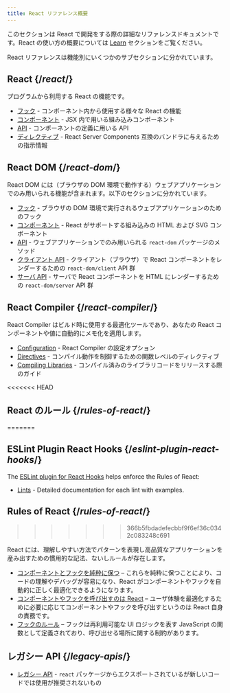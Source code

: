 ```yaml
---
title: React リファレンス概要
---
```


<Intro>

このセクションは React で開発をする際の詳細なリファレンスドキュメントです。React の使い方の概要については [Learn](/learn) セクションをご覧ください。

</Intro>

React リファレンスは機能別にいくつかのサブセクションに分かれています。

## React {/*react*/}

プログラムから利用する React の機能です。

* [フック](/reference/react/hooks) - コンポーネント内から使用する様々な React の機能
* [コンポーネント](/reference/react/components) - JSX 内で用いる組み込みコンポーネント
* [API](/reference/react/apis) - コンポーネントの定義に用いる API
* [ディレクティブ](/reference/rsc/directives) - React Server Components 互換のバンドラに与えるための指示情報

## React DOM {/*react-dom*/}

React DOM には（ブラウザの DOM 環境で動作する）ウェブアプリケーションでのみ用いられる機能が含まれます。以下のセクションに分かれています。

* [フック](/reference/react-dom/hooks) - ブラウザの DOM 環境で実行されるウェブアプリケーションのためのフック
* [コンポーネント](/reference/react-dom/components) - React がサポートする組み込みの HTML および SVG コンポーネント
* [API](/reference/react-dom) - ウェブアプリケーションでのみ用いられる `react-dom` パッケージのメソッド
* [クライアント API](/reference/react-dom/client) - クライアント（ブラウザ）で React コンポーネントをレンダーするための `react-dom/client` API 群
* [サーバ API](/reference/react-dom/server) - サーバで React コンポーネントを HTML にレンダーするための `react-dom/server` API 群

## React Compiler {/*react-compiler*/}

React Compiler はビルド時に使用する最適化ツールであり、あなたの React コンポーネントや値に自動的にメモ化を適用します。

* [Configuration](/reference/react-compiler/configuration) - React Compiler の設定オプション
* [Directives](/reference/react-compiler/directives) - コンパイル動作を制御するための関数レベルのディレクティブ
* [Compiling Libraries](/reference/react-compiler/compiling-libraries) - コンパイル済みのライブラリコードをリリースする際のガイド

<<<<<<< HEAD
## React のルール {/*rules-of-react*/}
=======
## ESLint Plugin React Hooks {/*eslint-plugin-react-hooks*/}

The [ESLint plugin for React Hooks](/reference/eslint-plugin-react-hooks) helps enforce the Rules of React:

* [Lints](/reference/eslint-plugin-react-hooks) - Detailed documentation for each lint with examples.

## Rules of React {/*rules-of-react*/}
>>>>>>> 366b5fbdadefecbbf9f6ef36c0342c083248c691

React には、理解しやすい方法でパターンを表現し高品質なアプリケーションを産み出すための慣用的な記法、ないしルールが存在します。

* [コンポーネントとフックを純粋に保つ](/reference/rules/components-and-hooks-must-be-pure) – これらを純粋に保つことにより、コードの理解やデバッグが容易になり、React がコンポーネントやフックを自動的に正しく最適化できるようになります。
* [コンポーネントやフックを呼び出すのは React](/reference/rules/react-calls-components-and-hooks) – ユーザ体験を最適化するために必要に応じてコンポーネントやフックを呼び出すというのは React 自身の責務です。
* [フックのルール](/reference/rules/rules-of-hooks) – フックは再利用可能な UI ロジックを表す JavaScript の関数として定義されており、呼び出せる場所に関する制約があります。

## レガシー API {/*legacy-apis*/}

* [レガシー API](/reference/react/legacy) - `react` パッケージからエクスポートされているが新しいコードでは使用が推奨されないもの

